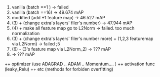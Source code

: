 1. vanilla (batch ==1 ) -> failed
2. vanilla (batch ==16) -> 49.674 mAP
3. modified (add +1 feature map) -> 46.527 mAP
4. (3) + (change extra's layers' filer's number) -> 47.944 mAP
5. (4) + make all feature map go to L2Norm ->  failed. too much normalization 
6. (3) + (change extra's layers' filer's number more) + (1,2,3 featuremap via L2Norm) -> failed ;5
7. (6) - (3's feature map via L2Norm_2)  -> ??? mAP
8.  -> ??? mAP
                     

++ optimizer (use ADAGRAD .. ADAM .. Momentum.... )
++ activation func (leaky_Relu)
++ etc (methods for forbiden overfitting) 
